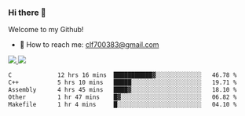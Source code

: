 ### Hi there 👋

<!--
**clingfei/clingfei** is a ✨ _special_ ✨ repository because its `README.md` (this file) appears on your GitHub profile.

Here are some ideas to get you started:

- 🔭 I’m currently working on ...
- 🌱 I’m currently learning ...
- 👯 I’m looking to collaborate on ...
- 🤔 I’m looking for help with ...
- 💬 Ask me about ...
- 📫 How to reach me: ...
- 😄 Pronouns: ...
- ⚡ Fun fact: ...
-->
Welcome to my Github!
- 📧 How to reach me: clf700383@gmail.com

<a href="https://github.com/anuraghazra/github-readme-stats">
  <img src="https://github-readme-stats.vercel.app/api?username=clingfei&count_private=true&show_icons=true&include_all_commits=true&line_height=21&hide_border=true&repo=github-readme-stats" />
</a>
<a href="https://github.com/anuraghazra/convoychat">
  <img src="https://github-readme-stats.vercel.app/api/top-langs/?username=clingfei&hide=Tcl,Perl,Makefile,CSS,HTML,Yacc,Lex,Verilog&langs_count=6&layout=compact&hide_border=true&repo=convoychat" />
</a>

<!--START_SECTION:waka-->

```txt
C             12 hrs 16 mins  ███████████▓░░░░░░░░░░░░░   46.78 %
C++           5 hrs 10 mins   █████░░░░░░░░░░░░░░░░░░░░   19.71 %
Assembly      4 hrs 45 mins   ████▓░░░░░░░░░░░░░░░░░░░░   18.10 %
Other         1 hr 47 mins    █▓░░░░░░░░░░░░░░░░░░░░░░░   06.82 %
Makefile      1 hr 4 mins     █░░░░░░░░░░░░░░░░░░░░░░░░   04.10 %
```

<!--END_SECTION:waka-->
